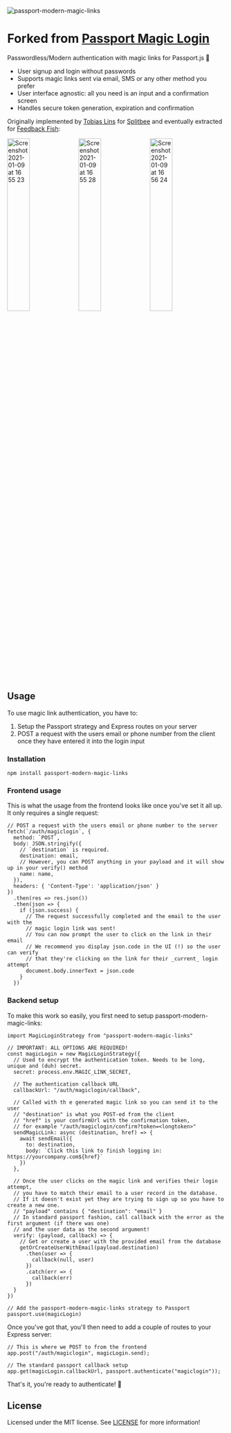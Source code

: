 ![passport-modern-magic-links](https://user-images.githubusercontent.com/7525670/104158644-0c61f400-53ee-11eb-960f-167c6ebd3ec9.png)

# Forked from [Passport Magic Login](https://github.com/mxstbr/passport-magic-login)

Passwordless/Modern authentication with magic links for Passport.js 🔑

- User signup and login without passwords
- Supports magic links sent via email, SMS or any other method you prefer
- User interface agnostic: all you need is an input and a confirmation screen
- Handles secure token generation, expiration and confirmation

Originally implemented by [Tobias Lins](https://twitter.com/linstobias) for [Splitbee](https://splitbee.io) and eventually extracted for [Feedback Fish](https://feedback.fish):

<div align="left">

<img width="32%" alt="Screenshot 2021-01-09 at 16 55 23" src="https://user-images.githubusercontent.com/7525670/104096256-ae24fc00-529b-11eb-9d21-cebae7bc706d.png">

<img width="32%" alt="Screenshot 2021-01-09 at 16 55 28" src="https://user-images.githubusercontent.com/7525670/104096254-ad8c6580-529b-11eb-9c96-d12e9d14c543.png">

<img width="32%" alt="Screenshot 2021-01-09 at 16 56 24" src="https://user-images.githubusercontent.com/7525670/104096252-a9604800-529b-11eb-92d5-31a144871fe4.png">

</div>

## Usage

To use magic link authentication, you have to:

1. Setup the Passport strategy and Express routes on your server
2. POST a request with the users email or phone number from the client once they have entered it into the login input

### Installation

```
npm install passport-modern-magic-links
```

### Frontend usage

This is what the usage from the frontend looks like once you've set it all up. It only requires a single request:

```JS
// POST a request with the users email or phone number to the server
fetch(`/auth/magiclogin`, {
  method: `POST`,
  body: JSON.stringify({
    // `destination` is required.
    destination: email,
    // However, you can POST anything in your payload and it will show up in your verify() method
    name: name,
  }),
  headers: { 'Content-Type': 'application/json' }
})
  .then(res => res.json())
  .then(json => {
    if (json.success) {
      // The request successfully completed and the email to the user with the
      // magic login link was sent!
      // You can now prompt the user to click on the link in their email
      // We recommend you display json.code in the UI (!) so the user can verify
      // that they're clicking on the link for their _current_ login attempt
      document.body.innerText = json.code
    }
  })
```

### Backend setup

To make this work so easily, you first need to setup passport-modern-magic-links:

```JS
import MagicLoginStrategy from "passport-modern-magic-links"

// IMPORTANT: ALL OPTIONS ARE REQUIRED!
const magicLogin = new MagicLoginStrategy({
  // Used to encrypt the authentication token. Needs to be long, unique and (duh) secret.
  secret: process.env.MAGIC_LINK_SECRET,

  // The authentication callback URL
  callbackUrl: "/auth/magiclogin/callback",

  // Called with th e generated magic link so you can send it to the user
  // "destination" is what you POST-ed from the client
  // "href" is your confirmUrl with the confirmation token,
  // for example "/auth/magiclogin/confirm?token=<longtoken>"
  sendMagicLink: async (destination, href) => {
    await sendEmail({
      to: destination,
      body: `Click this link to finish logging in: https://yourcompany.com${href}`
    })
  },

  // Once the user clicks on the magic link and verifies their login attempt,
  // you have to match their email to a user record in the database.
  // If it doesn't exist yet they are trying to sign up so you have to create a new one.
  // "payload" contains { "destination": "email" }
  // In standard passport fashion, call callback with the error as the first argument (if there was one)
  // and the user data as the second argument!
  verify: (payload, callback) => {
    // Get or create a user with the provided email from the database
    getOrCreateUserWithEmail(payload.destination)
      .then(user => {
        callback(null, user)
      })
      .catch(err => {
        callback(err)
      })
  }
})

// Add the passport-modern-magic-links strategy to Passport
passport.use(magicLogin)
```

Once you've got that, you'll then need to add a couple of routes to your Express server:

```JS
// This is where we POST to from the frontend
app.post("/auth/magiclogin", magicLogin.send);

// The standard passport callback setup
app.get(magicLogin.callbackUrl, passport.authenticate("magiclogin"));
```

That's it, you're ready to authenticate! 🎉

## License

Licensed under the MIT license. See [LICENSE](./LICENSE) for more information!